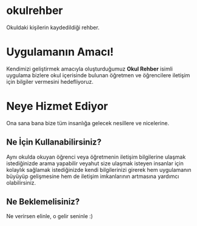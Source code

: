 # okulrehber

Okuldaki kişilerin kaydedildiği rehber.

# Uygulamanın Amacı!

Kendimizi geliştirmek amacıyla oluşturduğumuz **Okul Rehber** isimli uygulama bizlere okul içerisinde bulunan öğretmen ve öğrencilere iletişim için bilgiler vermesini hedefliyoruz.

# Neye Hizmet Ediyor

Ona sana bana bize tüm insanlığa gelecek nesillere ve nicelerine. 

## Ne İçin Kullanabilirsiniz?

Aynı okulda okuyan öğrenci veya öğretmenin iletişim bilgilerine ulaşmak istediğinizde arama yapabilir veyahut size ulaşmak isteyen insanlar için kolaylık sağlamak istediğinizde kendi bilgilerinizi girerek hem uygulamanın büyüyüp gelişmesine hem de iletişim imkanlarının artmasına yardımcı olabilirsiniz.

## Ne Beklemelisiniz?

Ne verirsen elinle, o gelir seninle :)
